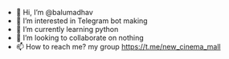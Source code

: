 - 👋 Hi, I’m @balumadhav
- 👀 I’m interested in Telegram bot making
- 🌱 I’m currently learning python
- 💞️ I’m looking to collaborate on nothing
- 📫 How to reach me? my group https://t.me/new_cinema_mall

<!---
balumadhav/balumadhav is a ✨ special ✨ repository because its `README.md` (this file) appears on your GitHub profile.
You can click the Preview link to take a look at your changes.
--->

